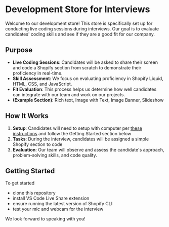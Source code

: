# Development Store for Interviews

Welcome to our development store! This store is specifically set up for conducting live coding sessions during interviews. Our goal is to evaluate candidates' coding skills and see if they are a good fit for our company.

## Purpose

- **Live Coding Sessions**: Candidates will be asked to share their screen and code a Shopify section from scratch to demonstrate their proficiency in real-time. 
- **Skill Assessment**: We focus on evaluating proficiency in Shopify Liquid, HTML, CSS, and JavaScript.
- **Fit Evaluation**: This process helps us determine how well candidates can integrate with our team and work on our projects.
- **(Example Section)**: Rich text, Image with Text, Image Banner, Slideshow

## How It Works

1. **Setup**: Candidates will need to setup with computer per [these instructions](https://github.com/jdunham2/developer-resources) and follow the Getting Started section below
2. **Tasks**: During the interview, candidates will be assigned a simple Shopify section to code
3. **Evaluation**: Our team will observe and assess the candidate's approach, problem-solving skills, and code quality.

## Getting Started

To get started
- clone this repository
- install VS Code Live Share extension
- ensure running the latest version of Shopify CLI
- test your mic and webcam for the interview

We look forward to speaking with you!
